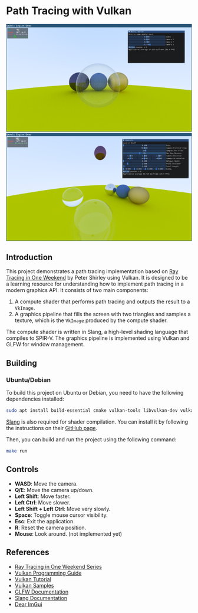 # Path Tracing with Vulkan

<!-- ![Screenshot](screenshots/2025-07-15_22-38-50.png)
![Screenshot](screenshots/2025-07-19_23-17-30.png)
![Screenshot](screenshots/2025-07-21_07-06-19.png) -->
![Screenshot](screenshots/2025-07-22_19-54-04.png)
![Screenshot](screenshots/2025-07-25_21-33-11.png)

## Introduction

This project demonstrates a path tracing implementation based on [Ray Tracing in One Weekend](https://raytracing.github.io/books/RayTracingInOneWeekend.html) by Peter Shirley using Vulkan. It is designed to be a learning resource for understanding how to implement path tracing in a modern graphics API. It consists of two main components:

1. A compute shader that performs path tracing and outputs the result to a `VkImage`.
2. A graphics pipeline that fills the screen with two triangles and samples a texture, which is the `VkImage` produced by the compute shader.


The compute shader is written in Slang, a high-level shading language that compiles to SPIR-V. The graphics pipeline is implemented using Vulkan and GLFW for window management.

## Building

### Ubuntu/Debian

To build this project on Ubuntu or Debian, you need to have the following dependencies installed:

```bash
sudo apt install build-essential cmake vulkan-tools libvulkan-dev vulkan-utils vulkan-validationlayers-dev spirv-tools libglfw3-dev libglm-dev glslc
```

[Slang](https://shader-slang.org) is also required for shader compilation. You can install it by following the instructions on their [GitHub page](https://github.com/shader-slang/slang).

Then, you can build and run the project using the following command:

```bash
make run
```

## Controls

- **WASD**: Move the camera.
- **Q/E**: Move the camera up/down.
- **Left Shift**: Move faster.
- **Left Ctrl**: Move slower.
- **Left Shift + Left Ctrl**: Move very slowly.
- **Space**: Toggle mouse cursor visibility.
- **Esc**: Exit the application.
- **R**: Reset the camera position.
- **Mouse**: Look around. (not implemented yet)

## References

- [Ray Tracing in One Weekend Series](https://raytracing.github.io/)
- [Vulkan Programming Guide](https://a.co/d/duwHfyu)
- [Vulkan Tutorial](https://vulkan-tutorial.com/)
- [Vulkan Samples](https://github.com/SaschaWillems/Vulkan)
- [GLFW Documentation](https://www.glfw.org/docs/latest/)
- [Slang Documentation](https://shader-slang.github.io/)
- [Dear ImGui](https://github.com/ocornut/imgui)